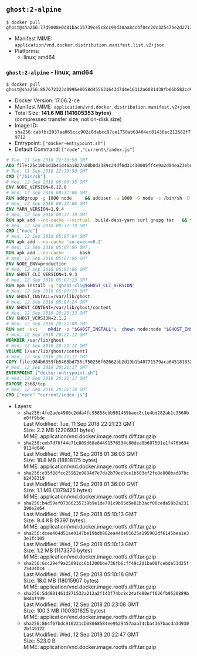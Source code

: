 ## `ghost:2-alpine`

```console
$ docker pull ghost@sha256:77d9808e0d81bac15739ce5c8cc99d30aa8dcbf04c20c32547be2d2713ac6295
```

-	Manifest MIME: `application/vnd.docker.distribution.manifest.list.v2+json`
-	Platforms:
	-	linux; amd64

### `ghost:2-alpine` - linux; amd64

```console
$ docker pull ghost@sha256:887672323d0996e8058d455631643d7d4e16112a6081438fb06b582cd9344e72
```

-	Docker Version: 17.06.2-ce
-	Manifest MIME: `application/vnd.docker.distribution.manifest.v2+json`
-	Total Size: **141.6 MB (141605353 bytes)**  
	(compressed transfer size, not on-disk size)
-	Image ID: `sha256:cabfbc2937aa065ccc902c8dabcc87ce1750ab63404ec81436ac212682f79712`
-	Entrypoint: `["docker-entrypoint.sh"]`
-	Default Command: `["node","current\/index.js"]`

```dockerfile
# Tue, 11 Sep 2018 22:19:50 GMT
ADD file:25c10b1d1b41d46a1827ad0b0d2389c24df6d31430005ff4e9a2d84ea23ebd42 in / 
# Tue, 11 Sep 2018 22:19:50 GMT
CMD ["/bin/sh"]
# Wed, 12 Sep 2018 00:08:38 GMT
ENV NODE_VERSION=8.12.0
# Wed, 12 Sep 2018 00:37:06 GMT
RUN addgroup -g 1000 node     && adduser -u 1000 -G node -s /bin/sh -D node     && apk add --no-cache         libstdc++     && apk add --no-cache --virtual .build-deps         binutils-gold         curl         g++         gcc         gnupg         libgcc         linux-headers         make         python   && for key in     94AE36675C464D64BAFA68DD7434390BDBE9B9C5     FD3A5288F042B6850C66B31F09FE44734EB7990E     71DCFD284A79C3B38668286BC97EC7A07EDE3FC1     DD8F2338BAE7501E3DD5AC78C273792F7D83545D     C4F0DFFF4E8C1A8236409D08E73BC641CC11F4C8     B9AE9905FFD7803F25714661B63B535A4C206CA9     56730D5401028683275BD23C23EFEFE93C4CFFFE     77984A986EBC2AA786BC0F66B01FBB92821C587A     8FCCA13FEF1D0C2E91008E09770F7A9A5AE15600   ; do     gpg --keyserver hkp://p80.pool.sks-keyservers.net:80 --recv-keys "$key" ||     gpg --keyserver hkp://ipv4.pool.sks-keyservers.net --recv-keys "$key" ||     gpg --keyserver hkp://pgp.mit.edu:80 --recv-keys "$key" ;   done     && curl -fsSLO --compressed "https://nodejs.org/dist/v$NODE_VERSION/node-v$NODE_VERSION.tar.xz"     && curl -fsSLO --compressed "https://nodejs.org/dist/v$NODE_VERSION/SHASUMS256.txt.asc"     && gpg --batch --decrypt --output SHASUMS256.txt SHASUMS256.txt.asc     && grep " node-v$NODE_VERSION.tar.xz\$" SHASUMS256.txt | sha256sum -c -     && tar -xf "node-v$NODE_VERSION.tar.xz"     && cd "node-v$NODE_VERSION"     && ./configure     && make -j$(getconf _NPROCESSORS_ONLN)     && make install     && apk del .build-deps     && cd ..     && rm -Rf "node-v$NODE_VERSION"     && rm "node-v$NODE_VERSION.tar.xz" SHASUMS256.txt.asc SHASUMS256.txt
# Wed, 12 Sep 2018 00:37:06 GMT
ENV YARN_VERSION=1.9.4
# Wed, 12 Sep 2018 00:37:10 GMT
RUN apk add --no-cache --virtual .build-deps-yarn curl gnupg tar   && for key in     6A010C5166006599AA17F08146C2130DFD2497F5   ; do     gpg --keyserver hkp://p80.pool.sks-keyservers.net:80 --recv-keys "$key" ||     gpg --keyserver hkp://ipv4.pool.sks-keyservers.net --recv-keys "$key" ||     gpg --keyserver hkp://pgp.mit.edu:80 --recv-keys "$key" ;   done   && curl -fsSLO --compressed "https://yarnpkg.com/downloads/$YARN_VERSION/yarn-v$YARN_VERSION.tar.gz"   && curl -fsSLO --compressed "https://yarnpkg.com/downloads/$YARN_VERSION/yarn-v$YARN_VERSION.tar.gz.asc"   && gpg --batch --verify yarn-v$YARN_VERSION.tar.gz.asc yarn-v$YARN_VERSION.tar.gz   && mkdir -p /opt   && tar -xzf yarn-v$YARN_VERSION.tar.gz -C /opt/   && ln -s /opt/yarn-v$YARN_VERSION/bin/yarn /usr/local/bin/yarn   && ln -s /opt/yarn-v$YARN_VERSION/bin/yarnpkg /usr/local/bin/yarnpkg   && rm yarn-v$YARN_VERSION.tar.gz.asc yarn-v$YARN_VERSION.tar.gz   && apk del .build-deps-yarn
# Wed, 12 Sep 2018 00:37:10 GMT
CMD ["node"]
# Wed, 12 Sep 2018 05:07:04 GMT
RUN apk add --no-cache 'su-exec>=0.2'
# Wed, 12 Sep 2018 05:07:06 GMT
RUN apk add --no-cache 		bash
# Wed, 12 Sep 2018 05:07:06 GMT
ENV NODE_ENV=production
# Wed, 12 Sep 2018 05:07:06 GMT
ENV GHOST_CLI_VERSION=1.9.3
# Wed, 12 Sep 2018 05:07:23 GMT
RUN npm install -g "ghost-cli@$GHOST_CLI_VERSION"
# Wed, 12 Sep 2018 05:07:23 GMT
ENV GHOST_INSTALL=/var/lib/ghost
# Wed, 12 Sep 2018 05:07:24 GMT
ENV GHOST_CONTENT=/var/lib/ghost/content
# Wed, 12 Sep 2018 20:20:33 GMT
ENV GHOST_VERSION=2.1.2
# Wed, 12 Sep 2018 20:21:08 GMT
RUN set -ex; 	mkdir -p "$GHOST_INSTALL"; 	chown node:node "$GHOST_INSTALL"; 		su-exec node ghost install "$GHOST_VERSION" --db sqlite3 --no-prompt --no-stack --no-setup --dir "$GHOST_INSTALL"; 		cd "$GHOST_INSTALL"; 	su-exec node ghost config --ip 0.0.0.0 --port 2368 --no-prompt --db sqlite3 --url http://localhost:2368 --dbpath "$GHOST_CONTENT/data/ghost.db"; 	su-exec node ghost config paths.contentPath "$GHOST_CONTENT"; 		su-exec node ln -s config.production.json "$GHOST_INSTALL/config.development.json"; 	readlink -f "$GHOST_INSTALL/config.development.json"; 		mv "$GHOST_CONTENT" "$GHOST_INSTALL/content.orig"; 	mkdir -p "$GHOST_CONTENT"; 	chown node:node "$GHOST_CONTENT"
# Wed, 12 Sep 2018 20:21:12 GMT
WORKDIR /var/lib/ghost
# Wed, 12 Sep 2018 20:21:12 GMT
VOLUME [/var/lib/ghost/content]
# Wed, 12 Sep 2018 20:21:17 GMT
COPY file:984b6359fb5468bd755c750256f62662bb2d19b1b40771579aca645181832f7f in /usr/local/bin 
# Wed, 12 Sep 2018 20:21:17 GMT
ENTRYPOINT ["docker-entrypoint.sh"]
# Wed, 12 Sep 2018 20:21:17 GMT
EXPOSE 2368/tcp
# Wed, 12 Sep 2018 20:21:18 GMT
CMD ["node" "current/index.js"]
```

-	Layers:
	-	`sha256:4fe2ade4980c2dda4fc95858ebb981489baec8c1e4bd282ab1c3560be8ff9bde`  
		Last Modified: Tue, 11 Sep 2018 22:21:23 GMT  
		Size: 2.2 MB (2206931 bytes)  
		MIME: application/vnd.docker.image.rootfs.diff.tar.gzip
	-	`sha256:eeb7d76f44e71e809d68e84491576534c80dea0b607501e1f476b6949124d646`  
		Last Modified: Wed, 12 Sep 2018 01:36:03 GMT  
		Size: 18.8 MB (18818175 bytes)  
		MIME: application/vnd.docker.image.rootfs.diff.tar.gzip
	-	`sha256:e35f88fcc25962e9894d7e7da2b79ec9ce1b503ef2fe0e800bad87bcb2438319`  
		Last Modified: Wed, 12 Sep 2018 01:36:00 GMT  
		Size: 1.1 MB (1079425 bytes)  
		MIME: application/vnd.docker.image.rootfs.diff.tar.gzip
	-	`sha256:b4d59ef07366235739b9e1de791c9b05d5e81b3acf00ceda58b2a231390e2e64`  
		Last Modified: Wed, 12 Sep 2018 05:10:13 GMT  
		Size: 9.4 KB (9397 bytes)  
		MIME: application/vnd.docker.image.rootfs.diff.tar.gzip
	-	`sha256:dcee404d51ae0147be19bdb882ea440e01625e195902df6145bea1e33e1fc105`  
		Last Modified: Wed, 12 Sep 2018 05:10:13 GMT  
		Size: 1.2 MB (1173370 bytes)  
		MIME: application/vnd.docker.image.rootfs.diff.tar.gzip
	-	`sha256:6cc29ef9a25891cc6b1200bbe736fb6cff49c201ba08fcebda53d25f25404bc4`  
		Last Modified: Wed, 12 Sep 2018 05:10:18 GMT  
		Size: 18.0 MB (18015907 bytes)  
		MIME: application/vnd.docker.image.rootfs.diff.tar.gzip
	-	`sha256:5dd801461d871532a212a2f143f74bc8c24afe80eff626fb9520889bb8d4f199`  
		Last Modified: Wed, 12 Sep 2018 20:23:08 GMT  
		Size: 100.3 MB (100301625 bytes)  
		MIME: application/vnd.docker.image.rootfs.diff.tar.gzip
	-	`sha256:864f67bdc916221cb08068584ee9529457aaa34cba4367bacda3d9302bf49122`  
		Last Modified: Wed, 12 Sep 2018 20:22:47 GMT  
		Size: 523.0 B  
		MIME: application/vnd.docker.image.rootfs.diff.tar.gzip
